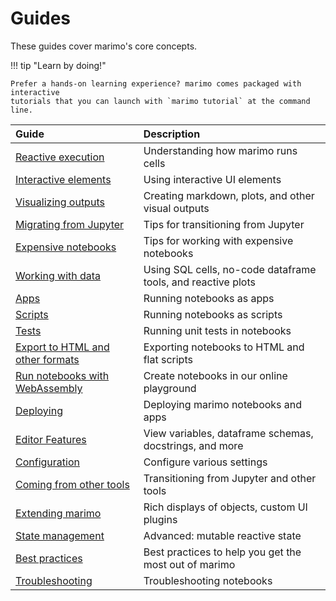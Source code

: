 # Guides

These guides cover marimo's core concepts.

!!! tip "Learn by doing!"

    Prefer a hands-on learning experience? marimo comes packaged with interactive
    tutorials that you can launch with `marimo tutorial` at the command line.

| Guide                                                | Description                                                  |
| :--------------------------------------------------- | :----------------------------------------------------------- |
| [Reactive execution](reactivity.md)                  | Understanding how marimo runs cells                          |
| [Interactive elements](interactivity.md)             | Using interactive UI elements                                |
| [Visualizing outputs](outputs.md)                    | Creating markdown, plots, and other visual outputs           |
| [Migrating from Jupyter](coming_from/jupyter.md)     | Tips for transitioning from Jupyter                          |
| [Expensive notebooks](expensive_notebooks.md)        | Tips for working with expensive notebooks                    |
| [Working with data](working_with_data/index.md)      | Using SQL cells, no-code dataframe tools, and reactive plots |
| [Apps](apps.md)                                      | Running notebooks as apps                                    |
| [Scripts](scripts.md)                                | Running notebooks as scripts                                 |
| [Tests](testing/index.md)                            | Running unit tests in notebooks                              |
| [Export to HTML and other formats](exporting.md)     | Exporting notebooks to HTML and flat scripts                 |
| [Run notebooks with WebAssembly](wasm.md)            | Create notebooks in our online playground                    |
| [Deploying](deploying/index.md)                      | Deploying marimo notebooks and apps                          |
| [Editor Features](editor_features/index.md)          | View variables, dataframe schemas, docstrings, and more      |
| [Configuration](configuration/index.md)              | Configure various settings                                   |
| [Coming from other tools](coming_from/index.md)      | Transitioning from Jupyter and other tools                   |
| [Extending marimo](integrating_with_marimo/index.md) | Rich displays of objects, custom UI plugins                  |
| [State management](state.md)                         | Advanced: mutable reactive state                             |
| [Best practices](best_practices.md)                  | Best practices to help you get the most out of marimo        |
| [Troubleshooting](troubleshooting.md)                | Troubleshooting notebooks                                    |
